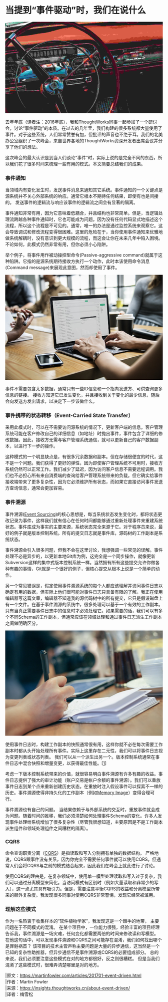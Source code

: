 # 当提到“事件驱动”时，我们在说什么

![img](assets/1-1.jpeg)

去年年底（译者注：2016年底），我和ThoughtWorks同事一起参加了一个研讨会，讨论“事件驱动”的本质。在过去的几年里，我们构建的很多系统都大量使用了事件。对于这些系统，人们常常赞誉有加，但批评的声音也不绝于耳。我们的北美办公室组织了一次峰会，来自世界各地的ThoughtWorks资深开发者出席会议并分享了他们的想法。

这次峰会的最大认识是到当人们谈论“事件”时，实际上说的是完全不同的东西，所以我们花了很多时间来梳理一些有用的模式。本文简要总结我们的成果。

### 事件通知

当领域内有变化发生时，发送事件消息来通知其它系统。事件通知的一个关键点是源系统并不关心外部系统的响应。通常它根本不期待任何结果，即使有也是间接的。 发送事件的逻辑流与响应该事件的逻辑流之间会有显著的隔离。

事件通知非常有用，因为它意味着低耦合，并且结构也非常简单。但是，当逻辑处理流跨越各种事件通知时，它也可能成为问题。因为没有任何代码显式地描述这个流程，所以这个流程是不可见的。通常，唯一的办法是通过监控系统来观察它。这会导致调试和修改流程变得很困难。这里的危险在于，当你使用事件通知来优雅地做系统解耦时，没有意识到更大规模的流程，而这会让你在未来几年中陷入困境。不论如何，此模式仍然非常有用，但你必须小心陷阱。

举个例子，将事件用作被动操控型命令(Passive-aggressive command)就属于这种陷阱。它指的是源系统期待接收方执行一个动作，此时本该使用命令消息(Command message)来展现此意图，然而却使用了事件。

![img](assets/computer-3368242_960_720-2.jpg)

事件不需要包含太多数据，通常只有一些ID信息和一个指向发送方、可供查询更多信息的链接。 接收方知道它已发生变化，并且接收到关于变化的最少信息，随后会向发送方发出请求，以决定下一步该做什么。

### 事件携带的状态转移（Event-Carried State Transfer）

采用此模式时，可以在不需要访问源系统的情况下，更新客户端的信息。客户管理系统可能在客户修改自己的详细信息（如地址）时抛出事件，事件包含了详细的修改数据。因此，接收方无需与客户管理系统通信，就可以更新自己的客户数据副本，以进行下一步的操作。

这种模式的一个明显缺点是，有很多冗余数据和副本。但在存储很便宜的时代，这不是一个问题。我们获得了更好的弹性，因为即使客户管理系统不可用时，接收方系统仍然可以正常工作。我们减少了延迟，因为访问客户信息不需要远程调用。我们也不必担心所有来自消费端的查询给客户管理系统带来的负载。但它确实给事件接收端带来了更多复杂性，因为它必须维护所有状态，而如果它直接访问事件发送方查询信息，通常会更加容易。

### 事件溯源

事件溯源([Event Sourcing](https://martinfowler.com/eaaDev/EventSourcing.html))的核心思想是，每当系统状态发生变化时，都将状态更改记录为事件，这样我们就有信心在任何时间都能够通过重新处理事件来重建系统状态。事件库成为事实的主要来源，系统状态完全来源于它。对于程序员来说，最好的例子就是版本控制系统。所有的提交日志就是事件库，源码树的工作副本是系统状态。

事件溯源会引入很多问题，但我不会在这里讨论，我想强调一些常见的误解。事件处理不必是异步的，以更新本地Git库为例，这完全是一个同步操作，就像更新Subversion这样的集中式版本控制系统一样。当然拥有所有这些提交允许你做各种有趣的事情，Git就是一个很好的例子，但核心提交从根本上说是一个简单的动作。

另一个常见错误是，假定使用事件溯源系统的每个人都应该理解并访问事件日志以确定有用的数据，但实际上他们很可能对事件日志只具备有限的了解。我正在使用编辑器写这篇文章，编辑器不知道我的源代码树中的所有提交，它只是假设磁盘上有一个文件。在基于事件溯源的系统中，很多处理可以基于一个有效的工作副本。只有当真正需要事件日志中的信息时才必须处理它。如果需要的话，我们可以有多个不同Schema的工作副本，但通常应该在领域处理和通过事件日志派生工作副本之间做明确区分。

![img](assets/business-1868015_960_720.jpg)

使用事件日志时，构建工作副本的快照通常很有用，这样你就不必在每次需要工作副本时都从头开始处理所有事件。实际上这里存在二元性，我们可以将事件日志视为变更列表或状态列表。 我们可以从一个派生出另一个。版本控制系统通常在事件日志中混合快照和增量变更，以获得最佳性能。[[1](https://martinfowler.com/articles/201701-event-driven.html#footnote-git-snapshot)]

考虑一下版本控制系统带来的价值，就很容易明白事件溯源有许多有趣的收益。事件日志提供了强大的审计功能（账户交易是帐户余额的事件溯源）。我们可以重放事件日志到某个点来重新创建历史状态。在重放时注入假设事件可以探索不一样的历史。事件溯源使得非持久化的工作副本（例如[Memory Image](https://martinfowler.com/bliki/MemoryImage.html)）变得合理可行。

事件溯源也有自己的问题。 当结果依赖于与外部系统的交互时，重放事件就会成为问题。随着时间的推移，我们必须清楚如何处理事件Schema的变化。许多人发现事件处理给系统增加了很多复杂性（尽管我很想知道，主要原因是不是工作副本派生组件和领域处理组件之间糟糕的隔离）。

### CQRS

命令查询职责分离（[CQRS](https://martinfowler.com/bliki/CQRS.html)）是指读取和写入分别拥有单独的数据结构。 严格地说，CQRS跟事件没有关系，因为你完全不需要任何事件就可以使用CQRS。但通常人们会将CQRS与之前的模式结合起来，因此我们在峰会上就此进行了讨论。

使用CQRS的理由是，在复杂领域中，使用单一模型处理读取和写入过于复杂，我们可以通过分离模型来简化。当访问模式有区别时（例如大量读取和非常少的写入），这一点尤其具有吸引力。但是，需要注意平衡CQRS的收益和分离模型所带来的额外复杂度。我发现很多同事对使用CQRS非常警惕，发现它经常被滥用。

### 理解这些模式

作为一名热衷于收集样本的“软件植物学家”，我发现这是一个棘手的地带， 主要问题在于不同模式的混淆。 在某个项目中，一位能力很强，经验丰富的项目经理告诉我，事件溯源是一场灾难，任何变化都需要两倍的时间来修改读和写模型。 在他这句话中，可以发现事件溯源和CQRS之间可能存在混淆，我们如何找出哪个是罪魁祸首？ 该项目的技术主管声称主要问题是大量的异步通信，这当然是一个已知的复杂性助推器，但异步通信不是事件溯源或CQRS的必要组成部分。 总的来说，我们必须要注意这些模式在对的地方都很好，反之则很糟糕。 但是当我们混淆了这些模式时，很难弄清楚哪里是对的地方。



|原文：https://martinfowler.com/articles/201701-event-driven.html  
|作者：Martin Fowler  
|来源：https://insights.thoughtworks.cn/about-event-driven/  
|译者：梅雪松  